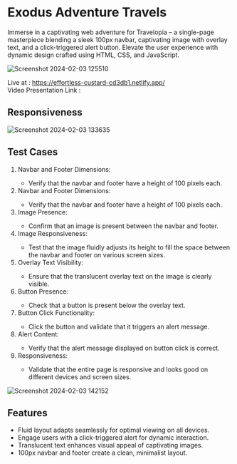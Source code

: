 # Exodus Adventure Travels
Immerse in a captivating web adventure for Travelopia – a single-page masterpiece blending a sleek 100px navbar, captivating image with overlay text, and a click-triggered alert button. Elevate the user experience with dynamic design crafted using HTML, CSS, and JavaScript.

![Screenshot 2024-02-03 125510](https://github.com/ashukmt/Travelopia_Assignment/assets/132146622/2e637aed-e603-4fe8-919d-b683137dca84)

Live at : https://effortless-custard-cd3db1.netlify.app/
<br/>
Video Presentation Link : 

## Responsiveness

![Screenshot 2024-02-03 133635](https://github.com/ashukmt/Travelopia_Assignment/assets/132146622/85323a43-0442-4dab-b07c-5aa1bc0958f9)

## Test Cases


 <ol>   
  <li>Navbar and Footer Dimensions: </li>
  <ul>
    <li>
      Verify that the navbar and footer have a height of 100 pixels each.
    </li>
</ul>

   <li>Navbar and Footer Dimensions:</li>
  <ul>
    <li>
      Verify that the navbar and footer have a height of 100 pixels each.
    </li>
</ul>

 <li>Image Presence:</li>
  <ul>
    <li>
      Confirm that an image is present between the navbar and footer.
    </li>
</ul>

 <li>Image Responsiveness:</li>
  <ul>
    <li>
      Test that the image fluidly adjusts its height to fill the space between the navbar and footer on various screen sizes.
    </li>
</ul>

 <li>Overlay Text Visibility:</li>
  <ul>
    <li>
      Ensure that the translucent overlay text on the image is clearly visible.
    </li>
</ul>

<li>Button Presence:</li>
  <ul>
    <li>
      Check that a button is present below the overlay text.
    </li>
</ul>

<li>Button Click Functionality:</li>
  <ul>
    <li>
     Click the button and validate that it triggers an alert message.
    </li>
</ul>

<li>Alert Content:</li>
  <ul>
    <li>
     Verify that the alert message displayed on button click is correct.
    </li>
</ul>

<li>Responsiveness:</li>
  <ul>
    <li>
     Validate that the entire page is responsive and looks good on different devices and screen sizes.
    </li>
</ul>

</ol>

![Screenshot 2024-02-03 142152](https://github.com/ashukmt/Travelopia_Assignment/assets/132146622/37a2f3d9-9843-4422-883c-c8fca6146fd9)


## Features

<ul>
 <li>Fluid layout adapts seamlessly for optimal viewing on all devices.</li>
 <li>Engage users with a click-triggered alert for dynamic interaction.</li>
 <li>Translucent text enhances visual appeal of captivating images.</li>
 <li>100px navbar and footer create a clean, minimalist layout.</li>
</ul>





 


